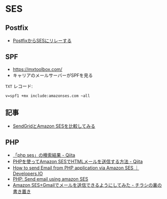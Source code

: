 # SES


## Postfix

- [PostfixからSESにリレーする](aws.postfix.md)


## SPF

- https://mxtoolbox.com/
- キャリアのメールサーバーがSPFを見る

`TXT` レコード:

~~~
v=spf1 +mx include:amazonses.com ~all
~~~
## 記事

- [SendGridとAmazon SESを比較してみる](http://qiita.com/nakansuke/items/0642d7c8a3c6b1790a6d)

## PHP

- [「php ses」の検索結果 - Qiita](https://qiita.com/search?q=php+ses)
- [PHPを使ってAmazon SESでHTMLメールを送信する方法 - Qiita](https://qiita.com/snoguchi/items/b168e857b47f67b540ee)
- [How to send Email from PHP application via Amazon SES ｜ Developers.IO](https://dev.classmethod.jp/cloud/aws/how-to-send-email-from-php-application-via-amazon-ses/)
- [PHP: Send email using amazon SES](https://gist.github.com/rantastic/2402039)
- [Amazon SES+Gmailでメールを送信できるようにしてみた - チラシの裏の書き置き](https://tech.taiko19xx.net/entry/2018/04/19/010853)